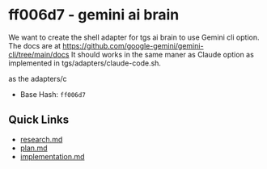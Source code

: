 # ff006d7 - gemini ai brain
We want to create the shell adapter for tgs ai brain to use Gemini cli option.
The docs are at https://github.com/google-gemini/gemini-cli/tree/main/docs
It should works in the same maner as Claude option as implemented in tgs/adapters/claude-code.sh. 

as the adapters/c
- Base Hash: `ff006d7`

## Quick Links
- [research.md](./research.md)
- [plan.md](./plan.md)
- [implementation.md](./implementation.md)

